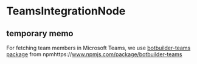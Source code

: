 # TeamsIntegrationNode

## temporary memo
For fetching team members in Microsoft Teams, we use [botbuilder-teams package](https://www.npmjs.com/package/botbuilder-teams) from npmhttps://www.npmjs.com/package/botbuilder-teams
